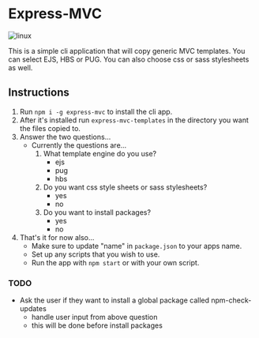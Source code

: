 # Express-MVC

![linux](https://github.com/dpawson905/express-mvc/actions/workflows/github-actions.yaml/badge.svg)

This is a simple cli application that will copy generic MVC templates. You can select EJS, HBS or PUG.
You can also choose css or sass stylesheets as well.

## Instructions

1) Run `npm i -g express-mvc` to install the cli app.
2) After it's installed run `express-mvc-templates` in the directory you want the files copied to.
3) Answer the two questions...
    - Currently the questions are...
        1) What template engine do you use?
            - ejs
            - pug
            - hbs
        2) Do you want css style sheets or sass stylesheets?
            - yes
            - no
        3) Do you want to install packages?
            - yes
            - no
4) That's it for now also...
    - Make sure to update "name" in `package.json` to your apps name.
    - Set up any scripts that you wish to use.
    - Run the app with `npm start` or with your own script.

### TODO

- Ask the user if they want to install a global package called npm-check-updates
  - handle user input from above question
  - this will be done before install packages
